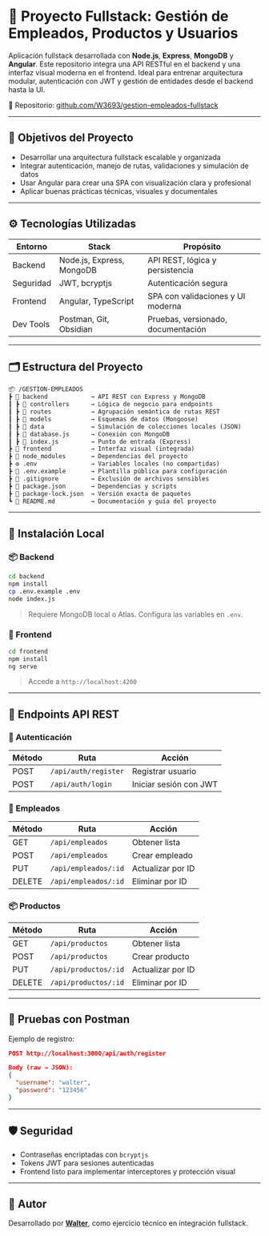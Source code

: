 # 🧰 Proyecto Fullstack: Gestión de Empleados, Productos y Usuarios

Aplicación fullstack desarrollada con **Node.js**, **Express**, **MongoDB** y **Angular**. Este repositorio integra una API RESTful en el backend y una interfaz visual moderna en el frontend. Ideal para entrenar arquitectura modular, autenticación con JWT y gestión de entidades desde el backend hasta la UI.

🔗 Repositorio: [github.com/W3693/gestion-empleados-fullstack](https://github.com/W3693/gestion-empleados-fullstack)

---

## 🧠 Objetivos del Proyecto

- Desarrollar una arquitectura fullstack escalable y organizada
- Integrar autenticación, manejo de rutas, validaciones y simulación de datos
- Usar Angular para crear una SPA con visualización clara y profesional
- Aplicar buenas prácticas técnicas, visuales y documentales

---

## ⚙️ Tecnologías Utilizadas

| Entorno    | Stack                       | Propósito                        |
|------------|-----------------------------|----------------------------------|
| Backend    | Node.js, Express, MongoDB   | API REST, lógica y persistencia  |
| Seguridad  | JWT, bcryptjs               | Autenticación segura             |
| Frontend   | Angular, TypeScript         | SPA con validaciones y UI moderna|
| Dev Tools  | Postman, Git, Obsidian      | Pruebas, versionado, documentación|

---

## 🗂️ Estructura del Proyecto

```txt
📦 /GESTION-EMPLEADOS
┣ 📁 backend            → API REST con Express y MongoDB
┃ ┣ 📁 controllers      → Lógica de negocio para endpoints
┃ ┣ 📁 routes           → Agrupación semántica de rutas REST
┃ ┣ 📁 models           → Esquemas de datos (Mongoose)
┃ ┣ 📁 data             → Simulación de colecciones locales (JSON)
┃ ┣ 📄 database.js      → Conexión con MongoDB
┃ ┣ 📄 index.js         → Punto de entrada (Express)
┣ 📁 frontend           → Interfaz visual (integrada)
┣ 📁 node_modules       → Dependencias del proyecto
┣ ⚙️ .env               → Variables locales (no compartidas)
┣ 📄 .env.example       → Plantilla pública para configuración
┣ 📄 .gitignore         → Exclusión de archivos sensibles
┣ 📄 package.json       → Dependencias y scripts
┣ 📄 package-lock.json  → Versión exacta de paquetes
┗ 📄 README.md          → Documentación y guía del proyecto
```
---

## 🚀 Instalación Local

### 📦 Backend

```bash
cd backend
npm install
cp .env.example .env
node index.js
```

> Requiere MongoDB local o Atlas. Configura las variables en `.env`.

### 🎨 Frontend

```bash
cd frontend
npm install
ng serve
```

> Accede a `http://localhost:4200`

---

## 📌 Endpoints API REST

### 🔑 Autenticación

| Método | Ruta                   | Acción                       |
|--------|------------------------|------------------------------|
| POST   | `/api/auth/register`   | Registrar usuario            |
| POST   | `/api/auth/login`      | Iniciar sesión con JWT       |

### 👤 Empleados

| Método | Ruta                 | Acción                        |
|--------|----------------------|------------------------------|
| GET    | `/api/empleados`     | Obtener lista                 |
| POST   | `/api/empleados`     | Crear empleado                |
| PUT    | `/api/empleados/:id` | Actualizar por ID             |
| DELETE | `/api/empleados/:id` | Eliminar por ID               |

### 📦 Productos

| Método | Ruta                 | Acción                        |
|--------|----------------------|------------------------------|
| GET    | `/api/productos`     | Obtener lista                 |
| POST   | `/api/productos`     | Crear producto                |
| PUT    | `/api/productos/:id` | Actualizar por ID             |
| DELETE | `/api/productos/:id` | Eliminar por ID               |

---

## 🧪 Pruebas con Postman

Ejemplo de registro:

```json
POST http://localhost:3000/api/auth/register

Body (raw → JSON):
{
  "username": "walter",
  "password": "123456"
}
```

---

## 🛡️ Seguridad

- Contraseñas encriptadas con `bcryptjs`
- Tokens JWT para sesiones autenticadas
- Frontend listo para implementar interceptores y protección visual

---

## 👤 Autor

Desarrollado por [**Walter**](https://github.com/W3693), como ejercicio técnico en integración fullstack.  




